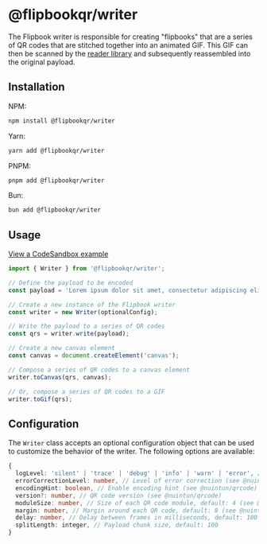 # @flipbookqr/writer

The Flipbook writer is responsible for creating "flipbooks" that are a series of QR codes that are stitched together into an animated GIF. This GIF can then be scanned by the [reader library](https://github.com/cereallarceny/flipbook/tree/main/packages/reader) and subsequently reassembled into the original payload.

## Installation

NPM:

```bash
npm install @flipbookqr/writer
```

Yarn:

```bash
yarn add @flipbookqr/writer
```

PNPM:

```bash
pnpm add @flipbookqr/writer
```

Bun:

```bash
bun add @flipbookqr/writer
```

## Usage

[View a CodeSandbox example](https://codesandbox.io/p/sandbox/n6hrwl)

```typescript
import { Writer } from '@flipbookqr/writer';

// Define the payload to be encoded
const payload = 'Lorem ipsum dolor sit amet, consectetur adipiscing elit...';

// Create a new instance of the Flipbook writer
const writer = new Writer(optionalConfig);

// Write the payload to a series of QR codes
const qrs = writer.write(payload);

// Create a new canvas element
const canvas = document.createElement('canvas');

// Compose a series of QR codes to a canvas element
writer.toCanvas(qrs, canvas);

// Or, compose a series of QR codes to a GIF
writer.toGif(qrs);
```

## Configuration

The `Writer` class accepts an optional configuration object that can be used to customize the behavior of the writer. The following options are available:

```typescript
{
  logLevel: 'silent' | 'trace' | 'debug' | 'info' | 'warn' | 'error', // Default: 'silent'
  errorCorrectionLevel: number, // Level of error correction (see @nuintun/qrcode)
  encodingHint: boolean, // Enable encoding hint (see @nuintun/qrcode)
  version?: number, // QR code version (see @nuintun/qrcode)
  moduleSize: number, // Size of each QR code module, default: 4 (see @nuintun/qrcode)
  margin: number, // Margin around each QR code, default: 8 (see @nuintun/qrcode)
  delay: number, // Delay between frames in milliseconds, default: 100
  splitLength: integer, // Payload chunk size, default: 100
}
```
